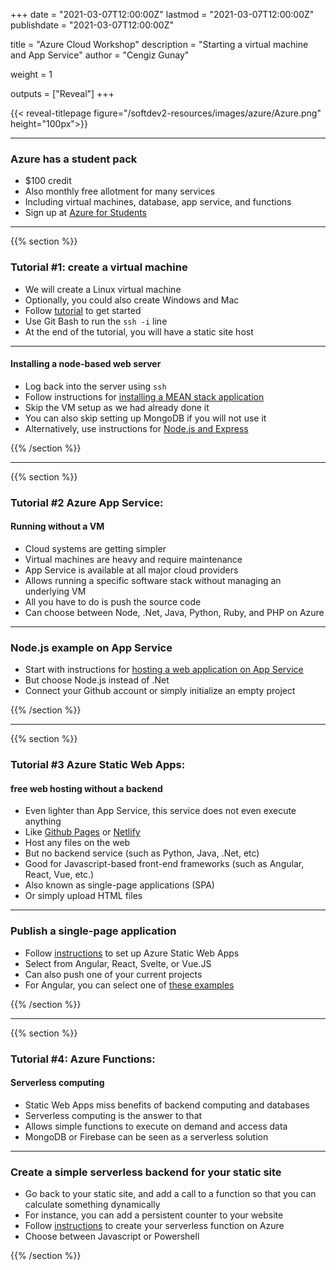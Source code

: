 +++
date = "2021-03-07T12:00:00Z"
lastmod = "2021-03-07T12:00:00Z"
publishdate = "2021-03-07T12:00:00Z"

title = "Azure Cloud Workshop"
description = "Starting a virtual machine and App Service"
author = "Cengiz Gunay"

weight = 1

outputs = ["Reveal"]
+++

{{< reveal-titlepage figure="/softdev2-resources/images/azure/Azure.png" height="100px">}}

---

### Azure has a student pack

- $100 credit
- Also monthly free allotment for many services
- Including virtual machines, database, app service, and functions
- Sign up at [Azure for Students](https://azure.microsoft.com/en-us/free/students/)

---

{{% section %}}

### Tutorial #1: create a virtual machine

- We will create a Linux virtual machine
- Optionally, you could also create Windows and Mac
- Follow [tutorial](https://docs.microsoft.com/en-us/azure/virtual-machines/linux/quick-create-portal) to get started
- Use Git Bash to run the `ssh -i` line
- At the end of the tutorial, you will have a static site host

---

#### Installing a node-based web server

- Log back into the server using `ssh`
- Follow instructions for [installing a MEAN stack application](https://docs.microsoft.com/en-us/learn/modules/build-a-web-app-with-mean-on-a-linux-vm/)
- Skip the VM setup as we had already done it
- You can also skip setting up MongoDB if you will not use it
- Alternatively, use instructions for [Node.js and Express](https://docs.microsoft.com/en-us/learn/modules/build-web-api-nodejs-express/)

{{% /section %}}

---

{{% section %}}

### Tutorial #2 Azure App Service: 
#### Running without a VM

- Cloud systems are getting simpler
- Virtual machines are heavy and require maintenance
- App Service is available at all major cloud providers
- Allows running a specific software stack without managing an underlying VM
- All you have to do is push the source code
- Can choose between Node, .Net, Java, Python, Ruby, and PHP on Azure

---

### Node.js example on App Service

- Start with instructions for [hosting a web application on App Service](https://docs.microsoft.com/learn/modules/host-a-web-app-with-azure-app-service/)
- But choose Node.js instead of .Net
- Connect your Github account or simply initialize an empty project

{{% /section %}}

---

{{% section %}}

### Tutorial #3 Azure Static Web Apps: 
#### free web hosting without a backend

- Even lighter than App Service, this service does not even execute anything
- Like [Github Pages](https://pages.github.com/) or [Netlify](https://www.netlify.com/)
- Host any files on the web
- But no backend service (such as Python, Java, .Net, etc)
- Good for Javascript-based front-end frameworks (such as Angular, React, Vue, etc.)
- Also known as single-page applications (SPA)
- Or simply upload HTML files

---

### Publish a single-page application 

- Follow [instructions](https://docs.microsoft.com/en-us/learn/modules/publish-app-service-static-web-app-api/) to set up Azure Static Web Apps
- Select from Angular, React, Svelte, or Vue.JS
- Can also push one of your current projects
- For Angular, you can select one of [these examples](https://angular.io/guide/example-apps-list)

{{% /section %}}

---

{{% section %}}

### Tutorial #4: Azure Functions:
#### Serverless computing

- Static Web Apps miss benefits of backend computing and databases
- Serverless computing is the answer to that
- Allows simple functions to execute on demand and access data
- MongoDB or Firebase can be seen as a serverless solution

---

### Create a simple serverless backend for your static site

- Go back to your static site, and add a call to a function so that you can calculate something dynamically
- For instance, you can add a persistent counter to your website
- Follow [instructions](https://docs.microsoft.com/en-us/learn/modules/create-serverless-logic-with-azure-functions/) to create your serverless function on Azure
- Choose between Javascript or Powershell

{{% /section %}}
